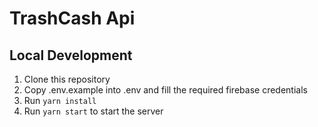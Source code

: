 # TrashCash Api

## Local Development

1. Clone this repository
2. Copy .env.example into .env and fill the required firebase credentials
5. Run `yarn install`
6. Run `yarn start` to start the server

